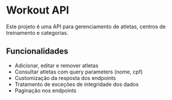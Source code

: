 # Workout API

Este projeto é uma API para gerenciamento de atletas, centros de treinamento e categorias. 

## Funcionalidades

- Adicionar, editar e remover atletas
- Consultar atletas com query parameters (nome, cpf)
- Customização da resposta dos endpoints
- Tratamento de exceções de integridade dos dados
- Paginação nos endpoints



